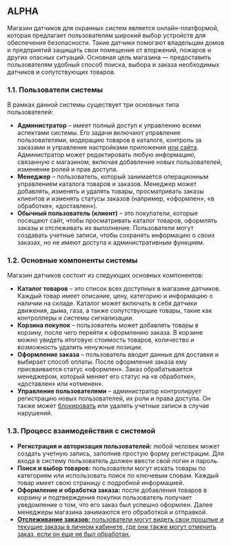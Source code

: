 <h2>ALPHA</h2>
<p>Магазин датчиков для охранных систем является онлайн-платформой, которая предлагает пользователям широкий выбор устройств для обеспечения безопасности. Такие датчики помогают владельцам домов и предприятий защищать свои помещения от вторжений, пожаров и других опасных ситуаций. Основная цель магазина — предоставить пользователям удобный способ поиска, выбора и заказа необходимых датчиков и сопутствующих товаров.</p>

<h3>1.1. Пользователи системы</h3>
<p>В рамках данной системы существует три основных типа пользователей:</p>
<ul>
    <li><strong>Администратор</strong> – имеет полный доступ к управлению всеми аспектами системы. Его задачи включают управление пользователями, модерацию товаров в каталоге, контроль за заказами и управление настройками приложения <span style="text-decoration: underline;">или сайта</span>. Администратор может редактировать любую информацию, связанную с магазином, включая добавление новых пользователей, изменение ролей и прав доступа.</li>
    <li><strong>Менеджер</strong> – пользователь, который занимается операционным управлением каталога товаров и заказов. Менеджер может добавлять, изменять и удалять товары, просматривать заказы клиентов и изменять статусы заказов (например, «оформлен», «в обработке», «доставлен»).</li>
    <li><strong>Обычный пользователь (клиент)</strong> – это покупатели, которые посещают сайт, чтобы просматривать каталог товаров, оформлять заказы и отслеживать их выполнение. Пользователи могут создавать учетные записи, чтобы сохранять информацию о своих заказах, но не имеют доступа к административным функциям.</li>
</ul>

<h3>1.2. Основные компоненты системы</h3>
<p>Магазин датчиков состоит из следующих основных компонентов:</p>
<ul>
    <li><strong>Каталог товаров</strong> – это список всех доступных в магазине датчиков. Каждый товар имеет описание, цену, категорию и информацию о наличии на складе. Каталог может включать в себя датчики движения, дыма, газа, а также сопутствующие товары, такие как контроллеры и системы сигнализации.</li>
    <li><strong>Корзина покупок</strong> – пользователь может добавлять товары в корзину, после чего перейти к оформлению заказа. В корзине можно увидеть итоговую стоимость товаров, количество и возможность удалить ненужные позиции.</li>
    <li><strong>Оформление заказа</strong> – пользователь вводит данные для доставки и выбирает способ оплаты. После оформления заказа ему присваивается статус «оформлен». Заказ обрабатывается менеджером, который меняет его статус на «в обработке», «доставлен» или «отменен».</li>
    <li><strong>Управление пользователями</strong> – администратор контролирует регистрацию новых пользователей, их роли и права доступа. Он также может <span style="text-decoration: underline;">блокировать</span> или удалять учетные записи в случае нарушений.</li>
</ul>

<h3>1.3. Процесс взаимодействия с системой</h3>
<ul>
    <li><strong>Регистрация и авторизация пользователей:</strong> любой человек может создать учетную запись, заполнив простую форму регистрации. Для входа в систему пользователь должен ввести свой логин и пароль.</li>
    <li><strong>Поиск и выбор товаров:</strong> пользователи могут искать товары по категориям или использовать поиск по ключевым словам. Каждый товар имеет свою страницу с подробной информацией.</li>
    <li><strong>Оформление и обработка заказа:</strong> после добавления товаров в корзину и подтверждения покупки пользователь получает уведомление о том, что его заказ был успешно оформлен. Далее менеджеры магазина занимаются его обработкой и отправкой.</li>
    <li><span style="text-decoration: underline;"><strong>Отслеживание заказов:</strong> пользователи могут видеть свои прошлые и текущие заказы в личном кабинете, где они также могут отменить заказ, если он еще не был обработан.</span></li>
</ul>
